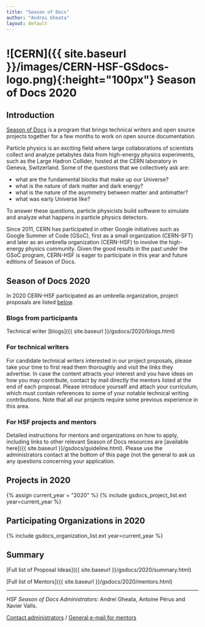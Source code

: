 ```yaml
---
title: "Season of Docs"
author: "Andrei Gheata"
layout: default
---
```


# ![CERN]({{ site.baseurl }}/images/CERN-HSF-GSdocs-logo.png){:height="100px"} Season of Docs 2020

## Introduction

[Season of Docs](https://developers.google.com/season-of-docs/) is a program that brings technical writers and open source projects together for a few months to work on open source documentation.

Particle physics is an exciting field where large collaborations of scientists collect
and analyze petabytes data from high-energy physics experiments, such as the Large Hadron Collider,
hosted at the CERN laboratory in Geneva, Switzerland.
Some of the questions that we collectively ask are:

- what are the fundamental blocks that make up our Universe?
- what is the nature of dark matter and dark energy?
- what is the nature of the asymmetry between matter and antimatter?
- what was early Universe like?

To answer these questions, particle physicists build software to simulate and analyze what happens in particle physics detectors.

Since 2011, CERN has participated in other Google initiatives such as Google Summer of Code (GSoC), first as a small organization (CERN-SFT) and later as an umbrella organization (CERN-HSF) to involve the high-energy physics community. Given the good results in the past under the GSoC program, CERN-HSF is eager to participate in this year and future editions of Season of Docs.


## Season of Docs 2020

In 2020 CERN-HSF participated as an umbrella organization, project proposals are listed [below](#projects-in-2020).

### Blogs from participants

Technical writer [blogs]({{ site.baseurl }}/gsdocs/2020/blogs.html)

### For technical writers

For candidate technical writers interested in our project proposals, please take your time to first read them thoroughly and visit the links they advertise. In case the content attracts your interest and you have ideas on how you may contribute, contact by mail directly the mentors listed at the end of each proposal. Please introduce yourself and attach your curriculum, which must contain references to some of your notable technical writing contributions. Note that all our projects require some previous experience in this area.

### For HSF projects and mentors

Detailed instructions for mentors and organizations on how to apply, including links to other relevant Season of Docs resources are [available here]({{ site.baseurl }}/gsdocs/guideline.html). Please use the administrators contact at the bottom of this page (not the general to ask us any questions concerning your application.

## Projects in 2020

{% assign current_year = "2020" %}
{% include gsdocs_project_list.ext year=current_year %}

## Participating Organizations in 2020

{% include gsdocs_organization_list.ext year=current_year %}

## Summary

[Full list of Proposal Ideas]({{ site.baseurl }}/gsdocs/2020/summary.html)

[Full list of Mentors]({{ site.baseurl }}/gsdocs/2020/mentors.html)

---

*HSF Season of Docs Administrators*: Andrei Gheata, Antoine Pérus and Xavier Valls.

[Contact administrators](mailto:hsf-gsdocs-admin@googlegroups.com) / [General e-mail for mentors](mailto:hep-software-foundation-google-season-of-docs@googlegroups.com)
